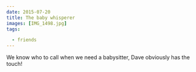 ```yaml
---
date: 2015-07-20
title: The baby whisperer
images: [IMG_1498.jpg]
tags:

  - friends
---
```

We know who to call when we need a babysitter, Dave obviously has the touch!